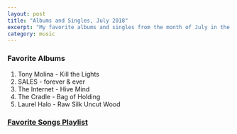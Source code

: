 ```yaml
---
layout: post
title: "Albums and Singles, July 2018"
excerpt: "My favorite albums and singles from the month of July in the 2018th year. "
category: music
---
```


### Favorite Albums
1. Tony Molina - Kill the Lights
1. SALES - forever & ever
1. The Internet - Hive Mind
1. The Cradle - Bag of Holding
1. Laurel Halo - Raw Silk Uncut Wood

### <a href="https://open.spotify.com/user/blrobin2/playlist/1KCCSDD73cby1CuP1R3jIQ" target="_blank" rel="noopener">Favorite Songs Playlist</a>

